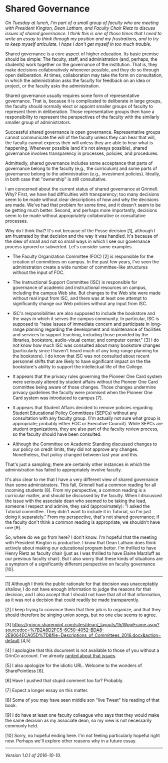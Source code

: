 Shared Governance
=================

*On Tuesday at lunch, I'm part of a small group of faculty who are meeting
with President Kington, Dean Latham, and Faculty Chair Rietz to discuss
issues of shared governance.  I think this is one of those times that I
need to write an essay to think through my position and my frustrations,
and to try to keep myself articulate.  I hope I don't get myself in too
much trouble.*

Shared governance is a core aspect of higher education.  Its basic
premise should be simple: The faculty, staff, and administration (and,
perhaps, the students) work together on the governance of the institution.
That is, they make decisions collaboratively whenever possible, and they
do so through open deliberation.  At times, collaboration may take the
form on consultation, in which the administration asks the faculty
for feedback on an idea or project, or the faculty asks the administration.

Shared governance usually requires some form of representative governance.
That is, because it is complicated to deliberate in large groups, the faculty
should normally elect or appoint smaller groups of faculty to represent
them in deliberation.  Those representative groups then have a responsibility
to represent the perspectives of the faculty with the similarly smaller
group of administrators.

Successful shared governance is open governance.  Representative groups
cannot communicate the will of the faculty unless they can hear that will,
the faculty cannot express their will unless they are able to hear what
is happening.  Whenever possible (and it's not always possible), shared
governance involves transparency in processes, policies, and procedures.

Admittedly, shared governance includes some acceptance that parts of
governance belong to the faculty (e.g., the curriculum) and some parts
of governance belong to the administration (e.g., investment policies).
Ideally, in both case that "ownership" is still consultative.  

I am concerned about the current status of shared governance at
Grinnell.  Why?  First, we have had difficulties with transparency;
too many decisions seem to be made without clear descriptions of how
and why the decisions are made.  We've had that problem for some time,
and it doesn't seem to be be getting much better.  Second, and perhaps
more importantly, decisions seem to be made without appropriately
collaborative or consultative processes.

Why do I think that?  It's not because of the Posse decision [1],
although I am frustrated by that decision and the way it was handled.
It's because of the slew of small and not so small ways in which I see our
governance process ignored or subverted.  Let's consider some examples.

* The Faculty Organization Committee (FOC) [2] is responsible for the
creation of committees on campus.  In the past few years, I've seen the
administration create a wide number of committee-like structures without
the input of FOC.

* The Instructional Support Committee (ISC) is responsible for governance
of academic and instructional resources on campus, including the campus
Web site.  But changes to the Web site were made without real input from
ISC, and there was at least one attempt to significantly change our Web
policies without any input from ISC.

* ISC's responsibilities are also supposed to include the bookstore
and the ways in which it serves the campus community.  In particular,
ISC is supposed to "raise issues of immediate concern and participate
in long-range planning regarding the development and maintenance of
facilities and services to support teaching, including those provided
by the libraries, bookstore, audio-visual center, and computer center."
[3] I do not know how much ISC was consulted about many bookstore changes
(particularly since I haven't heard much of any long-range planning
for the bookstore).  I do know that ISC was not consulted about recent
personnel shifts that are likely to have significant impact on the the
bookstore's ability to support the intellectual life of the College.

* It appears that the privacy rules governing the Pioneer One Card system
were seriously altered by student affairs without the Pioneer One Card
committee being aware of those changes.  Those changes undermine privacy
guidelines the faculty were promised when the Pioneer One Card system
was introduced to campus [7].

* It appears that Student Affairs decided to remove policies regarding
Student Educational Policy Committees (SEPCs) without any consultation
with any faculty group.  (I'm actually not sure what group is appropriate;
probably either FOC or Executive Council).  While SEPCs are student
organizations, they are also part of the faculty review process, so the
faculty should have been consulted.

* Although the Committee on Academic Standing discussed changes to our
policy on credit limits, they did not approve any changes.  Nonetheless,
that policy changed between last year and this.

That's just a sampling; there are certainly other instances in which 
the administration has failed to appropriately involve faculty.

It's also clear to me that I have a very different view of shared
governance than some administrators.  This fall, Grinnell had a common
reading for all incoming students [8].  From my perspective, a common
reading is a curricular matter, and should be discussed by the faculty.
When I discussed the issue with the associate dean who seemed to be taking
the lead, someone I respect and admire, they said (approximately): "I
asked the Tutorial committee.  They didn't want to include it in Tutorial,
so I'm just doing it separately."  From my perspective, that's not shared
governance; if the faculty don't think a common reading is appropriate,
we shouldn't have one [9].

So, where do we go from here?  I don't know.  I'm hopeful that the meeting
with President Kington is productive.  I know that Dean Latham does think
actively about making our educational program better.  I'm thrilled
to have Henry Rietz as faculty chair (just as I was thrilled to have
Elaine Marzluff as our previous faculty chair).  But I also worry that
these kinds of situations are a symptom of a significantly different
perspective on faculty governance [10].

---

[1] Although I think the public rationale for that decision was
unacceptably shallow, I do not have enough information to judge the
reasons for that decision, and I also accept that I should not have
that all of that information, as it was not a decision that could readily
be made transparently.

[2] I keep trying to convince them that their job is to organize, and
that they should therefore be singing union songs, but no one else seems
to agree.

[3] <https://grinco.sharepoint.com/sites/dean/_layouts/15/WopiFrame.aspx?sourcedoc=%7B2A8D2FC5-6C50-4052-BDA8-2E9064ECA05D%7D&file=Descriptions_of_Committees_2016.docx&action=default> [4,5]

[4] I apologize that this document is not available to those of
you without a GrinCo account.  I've already [ranted about that
issues](grinnells-web-presence.html).

[5] I also apologize for the idiotic URL.  Welcome to the wonders
of SharePointless [6].

[6] Have I pushed that stupid comment too far?  Probably.

[7] Expect a longer essay on this matter.

[8] Some of you may have seen middle son "live Tweet" his reading of
that book.

[9] I do have at least one faculty colleague who says that they would
make the same decision as my associate dean, so my view is not
necessarily commonly held.

[10] Sorry, no hopeful ending here.  I'm not feeling particularly hopeful
right now.  Perhaps we'll explore other reasons why in a future essay.

---

*Version 1.0.1 of 2016-10-10.*
